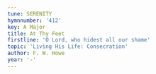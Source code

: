 ```yaml
---
tune: SERENITY
hymnnumber: '412'
key: A Major
title: At Thy Feet
firstline: 'O Lord, who hidest all our shame'
topic: 'Living His Life: Consecration'
author: F. W. Howe
year: '-'
---
```


